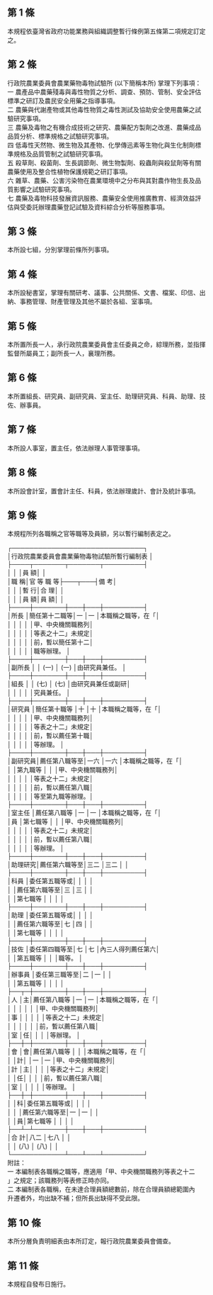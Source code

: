 第 1 條
-------
本規程依臺灣省政府功能業務與組織調整暫行條例第五條第二項規定訂定  
之。

第 2 條
-------
行政院農業委員會農業藥物毒物試驗所 (以下簡稱本所) 掌理下列事項：  
一  農產品中農藥殘毒與毒性物質之分析、調查、預防、管制、安全評估  
    標準之研訂及農民安全用藥之指導事項。  
二  農藥與代謝產物或其他毒性物質之毒性測試及協助安全使用農藥之試  
    驗研究事項。  
三  農藥及毒物之有機合成技術之研究、農藥配方製劑之改進、農藥成品  
    品質分析、標準規格之試驗研究事項。  
四  低毒性天然物、微生物及其產物、化學傳迅素等生物化與生化制劑標  
    準規格及品質管制之試驗研究事項。  
五  殺草劑、殺菌劑、生長調節劑、微生物製劑、殺蟲劑與殺鼠劑等有關  
    農藥使用及整合性植物保護規範之研訂事項。  
六  雜草、農藥、公害污染物在農業環境中之分布與其對農作物生長及品  
    質影響之試驗研究事項。  
七  農藥及毒物科技發展資訊服務、農藥安全使用推廣教育、經濟效益評  
    估與受委託辦理農藥登記試驗及資料綜合分析等服務事項。

第 3 條
-------
本所設七組，分別掌理前條所列事項。

第 4 條
-------
本所設秘書室，掌理有關研考、議事、公共關係、文書、檔案、印信、出  
納、事務管理、財產管理及其他不屬於各組、室事項。

第 5 條
-------
本所置所長一人，承行政院農業委員會主任委員之命，綜理所務，並指揮  
監督所屬員工；副所長一人，襄理所務。

第 6 條
-------
本所置組長、研究員、副研究員、室主任、助理研究員、科員、助理、技  
佐、辦事員。

第 7 條
-------
本所設人事室，置主任，依法辦理人事管理事項。

第 8 條
-------
本所設會計室，置會計主任、科員，依法辦理歲計、會計及統計事項。

第 9 條
-------
本規程所列各職稱之官等職等及員額，另以暫行編制表定之。  
  
┌──────────────────────────────┐  
│行政院農業委員會農業藥物毒物試驗所暫行編制表                │  
├────┬───────┬───────┬─────────┤  
│        │              │員          額│                  │  
│職    稱│官  等  職  等├───┬───┤備              考│  
│        │              │暫  行│合  理│                  │  
│        │              │員  額│員  額│                  │  
├────┼───────┼───┼───┼─────────┤  
│所長    │簡任第十二職等│一    │一    │本職稱之職等，在「│  
│        │              │      │      │甲、中央機關職務列│  
│        │              │      │      │等表之十二」未規定│  
│        │              │      │      │前，暫以簡任第十二│  
│        │              │      │      │職等辦理。        │  
├────┼───────┼───┼───┼─────────┤  
│副所長  │              │ (一) │ (一) │由研究員兼任。    │  
├────┼───────┼───┼───┼─────────┤  
│組長    │              │ (七) │ (七) │由研究員兼任或副研│  
│        │              │      │      │究員兼任。        │  
├────┼───────┼───┼───┼─────────┤  
│研究員  │簡任第十職等  │十    │十    │本職稱之職等，在「│  
│        │              │      │      │甲、中央機關職務列│  
│        │              │      │      │等表之十二」未規定│  
│        │              │      │      │前，暫以薦任第十職│  
│        │              │      │      │等辦理。          │  
├────┼───────┼───┼───┼─────────┤  
│副研究員│薦任第八職等至│一六  │一六  │本職稱之職等，在「│  
│        │第九職等      │      │      │甲、中央機關職務列│  
│        │              │      │      │等表之十二」未規定│  
│        │              │      │      │前，暫以薦任第八職│  
│        │              │      │      │等至第九職等辦理。│  
├────┼───────┼───┼───┼─────────┤  
│室主任  │薦任第八職等  │一    │一    │本職稱之職等，在「│  
│員      │第七職等      │      │      │甲、中央機關職務列│  
│        │              │      │      │等表之十二」未規定│  
│        │              │      │      │前，暫以薦任第八職│  
│        │              │      │      │等辦理。          │  
├────┼───────┼───┼───┼─────────┤  
│助理研究│薦任第六職等至│三二  │三二  │                  │  
├────┼───────┼───┼───┼─────────┤  
│科員    │委任第五職等或│      │      │                  │  
│        │薦任第六職等至│三    │三    │                  │  
│        │第七職等      │      │      │                  │  
├────┼───────┼───┼───┼─────────┤  
│助理    │委任第五職等或│      │      │                  │  
│        │薦任第六職等至│七    │四    │                  │  
│        │第七職等      │      │      │                  │  
├────┼───────┼───┼───┼─────────┤  
│技佐    │委任第四職等至│七    │七    │內三人得列薦任第六│  
│        │第五職等      │      │      │職等。            │  
├────┼───────┼───┼───┼─────────┤  
│辦事員  │委任第三職等至│二    │一    │                  │  
│        │第五職等      │      │      │                  │  
├──┬─┼───────┼───┼───┼─────────┤  
│人  │主│薦任第八職等  │一    │一    │本職稱之職等，在「│  
│    │  │              │      │      │甲、中央機關職務列│  
│事  │  │              │      │      │等表之十二」未規定│  
│    │  │              │      │      │前，暫以薦任第八職│  
│室  │任│              │      │      │等辦理。          │  
├──┼─┼───────┼───┼───┼─────────┤  
│會  │會│薦任第八職等  │      │      │本職稱之職等，在「│  
│    │計│              │一    │一    │甲、中央機關職務列│  
│計  │主│              │      │      │等表之十二」未規定│  
│    │任│              │      │      │前，暫以薦任第八職│  
│室  │  │              │      │      │等辦理。          │  
├──┼─┼───────┼───┼───┼─────────┤  
│    │科│委任第五職等或│      │      │                  │  
│    │  │薦任第六職等至│一    │一    │                  │  
│    │員│第七職等      │      │      │                  │  
├──┴─┴───────┼───┼───┼─────────┤  
│合                    計│八二  │七八  │                  │  
│                        │ (八) │ (八) │                  │  
└────────────┴───┴───┴─────────┘  
附註：  
一  本編制表各職稱之職等，應適用「甲、中央機關職務列等表之十二  
     」之規定；該職務列等表修正時亦同。  
二  本編制表各職稱，在未達合理員額總數前，除在合理員額總範圍內  
    升遷者外，均出缺不補；但所長出缺得不受此限。

第 10 條
--------
本所分層負責明細表由本所訂定，報行政院農業委員會備查。

第 11 條
--------
本規程自發布日施行。

